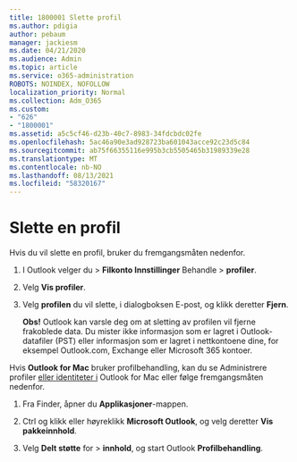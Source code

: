 ```yaml
---
title: 1800001 Slette profil
ms.author: pdigia
author: pebaum
manager: jackiesm
ms.date: 04/21/2020
ms.audience: Admin
ms.topic: article
ms.service: o365-administration
ROBOTS: NOINDEX, NOFOLLOW
localization_priority: Normal
ms.collection: Adm_O365
ms.custom:
- "626"
- "1800001"
ms.assetid: a5c5cf46-d23b-40c7-8983-34fdcbdc02fe
ms.openlocfilehash: 5ac46a90e3ad928723ba601043acce92c23d5c84
ms.sourcegitcommit: ab75f66355116e995b3cb5505465b31989339e28
ms.translationtype: MT
ms.contentlocale: nb-NO
ms.lasthandoff: 08/13/2021
ms.locfileid: "58320167"
---
```

# <a name="delete-a-profile"></a>Slette en profil

Hvis du vil slette en profil, bruker du fremgangsmåten nedenfor.
  
1. I Outlook velger du  \> **Filkonto Innstillinger** Behandle \> **profiler**.

2. Velg **Vis profiler**.

3. Velg **profilen** du vil slette, i dialogboksen E-post, og klikk deretter **Fjern**.

    **Obs!** Outlook kan varsle deg om at sletting av profilen vil fjerne frakoblede data. Du mister ikke informasjon som er lagret i Outlook-datafiler (PST) eller informasjon som er lagret i nettkontoene dine, for eksempel Outlook.com, Exchange eller Microsoft 365 kontoer.
  
Hvis **Outlook for Mac** bruker profilbehandling, kan du se Administrere profiler [eller identiteter i](https://support.office.com/article/fed2a955-74df-4a24-bef6-78a426958c4c.aspx) Outlook for Mac eller følge fremgangsmåten nedenfor.
  
1. Fra Finder, åpner du **Applikasjoner**-mappen.

2. Ctrl og klikk eller høyreklikk **Microsoft Outlook**, og velg deretter **Vis pakkeinnhold**.

3. Velg **Delt støtte** for \> **innhold**, og start Outlook **Profilbehandling**.
